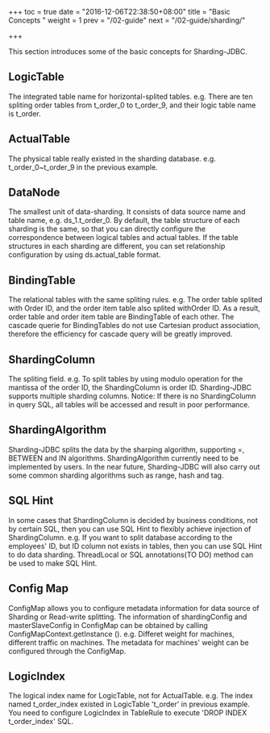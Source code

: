 +++
toc = true
date = "2016-12-06T22:38:50+08:00"
title = "Basic Concepts "
weight = 1
prev = "/02-guide"
next = "/02-guide/sharding/"

+++

This section introduces some of the basic concepts for Sharding-JDBC.

## LogicTable
The integrated table name for horizontal-splited tables. e.g. There are ten spliting order tables from t_order_0 to t_order_9, and their logic table name is t_order.

## ActualTable
The physical table really existed in the sharding database. e.g. t_order_0~t_order_9 in the previous example.

## DataNode
The smallest unit of data-sharding. It consists of data source name and table name, e.g. ds_1.t_order_0. By default, the table structure of each sharding is the same, so that you can directly configure the correspondence between logical tables and actual tables. If the table structures in each sharding are different, you can set relationship configuration by using ds.actual_table format.

## BindingTable
The relational tables with the same spliting rules. e.g. The order table splited with Order ID, and the order item table also splited with  ​​Order ID. As a result, order table and order item table are BindingTable of each other. The cascade querie for BindingTables do not use Cartesian product association, therefore the efficiency for cascade query will be greatly improved.

## ShardingColumn
The spliting field. e.g. To split tables by using modulo operation for the mantissa of the order ID, the ShardingColumn is order ID. Sharding-JDBC supports multiple sharding columns. Notice: If there is no ShardingColumn in query SQL, all tables will be accessed and result in poor performance.

## ShardingAlgorithm
Sharding-JDBC splits the data by the sharping algorithm, supporting =, BETWEEN and IN algorithms. ShardingAlgorithm currently need to be implemented by users. In the near future, Sharding-JDBC will also carry out some common sharding algorithms such as range, hash and tag.

## SQL Hint
In some cases that ShardingColumn is decided by business conditions, not by certain SQL, then you can use SQL Hint to flexibly achieve injection of ShardingColumn. e.g. If you want to split database according to the employees' ID, but ID column not exists in tables, then you can use SQL Hint to do data sharding. ThreadLocal or SQL annotations(TO DO) method can be used to make SQL Hint.

## Config Map
ConfigMap allows you to configure metadata information for data source of Sharding or Read-write splitting. The information of shardingConfig and masterSlaveConfig in ConfigMap can be obtained by calling ConfigMapContext.getInstance (). e.g. Differet weight for machines, different traffic on machines. The metadata for machines' weight can be configured through the ConfigMap.

## LogicIndex
The logical index name for LogicTable, not for ActualTable. e.g. The index named t_order_index existed in LogicTable 't_order' in previous example. You need to configure LogicIndex in TableRule to execute 'DROP INDEX t_order_index' SQL.
